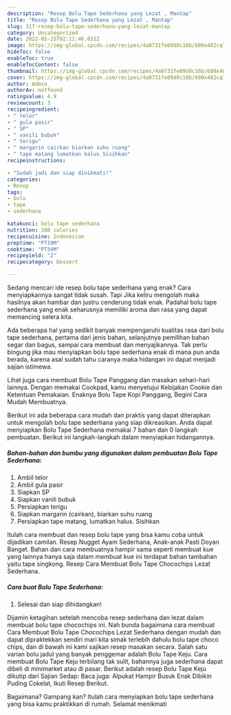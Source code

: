 ```yaml
---
description: "Resep Bolu Tape Sederhana yang Lezat , Mantap"
title: "Resep Bolu Tape Sederhana yang Lezat , Mantap"
slug: 317-resep-bolu-tape-sederhana-yang-lezat-mantap
category: Uncategorized
date: 2022-05-25T02:11:46.031Z
image: https://img-global.cpcdn.com/recipes/4a0731fe09d8c10b/680x482cq70/bolu-tape-sederhana-foto-resep-utama.jpg
hideToc: false
enableToc: true
enableTocContent: false
thumbnail: https://img-global.cpcdn.com/recipes/4a0731fe09d8c10b/680x482cq70/bolu-tape-sederhana-foto-resep-utama.jpg
cover: https://img-global.cpcdn.com/recipes/4a0731fe09d8c10b/680x482cq70/bolu-tape-sederhana-foto-resep-utama.jpg
author: Admin
authorAv: notfound
ratingvalue: 4.9
reviewcount: 3
recipeingredient:
- " telor"
- " gula pasir"
- " SP"
- " vanili bubuk"
- " terigu"
- " margarin cairkan biarkan suhu ruang"
- " tape matang lumatkan halus Sisihkan"
recipeinstructions:

- "Sudah jadi dan siap dinikmati!"
categories:
- Resep
tags:
- bolu
- tape
- sederhana

katakunci: bolu tape sederhana 
nutrition: 108 calories
recipecuisine: Indonesian
preptime: "PT19M"
cooktime: "PT34M"
recipeyield: "2"
recipecategory: Dessert

---
```



Sedang mencari ide resep bolu tape sederhana yang enak? Cara menyiapkannya sangat tidak susah. Tapi Jika keliru mengolah maka hasilnya akan hambar dan justru cenderung tidak enak. Padahal bolu tape sederhana yang enak seharusnya memiliki aroma dan rasa yang dapat memancing selera kita.


Ada beberapa hal yang sedikit banyak mempengaruhi kualitas rasa dari bolu tape sederhana, pertama dari jenis bahan, selanjutnya pemilihan bahan segar dan bagus, sampai cara membuat dan menyajikannya. Tak perlu bingung jika mau menyiapkan bolu tape sederhana enak di mana pun anda berada, karena asal sudah tahu caranya maka hidangan ini dapat menjadi sajian istimewa.

Lihat juga cara membuat Bolu Tape Panggang dan masakan sehari-hari lainnya. Dengan memakai Cookpad, kamu menyetujui Kebijakan Cookie dan Ketentuan Pemakaian. Enaknya Bolu Tape Kopi Panggang, Begini Cara Mudah Membuatnya.


Berikut ini ada beberapa cara mudah dan praktis yang dapat diterapkan untuk mengolah bolu tape sederhana yang siap dikreasikan. Anda dapat menyiapkan Bolu Tape Sederhana memakai 7 bahan dan 0 langkah pembuatan. Berikut ini langkah-langkah dalam menyiapkan hidangannya.

<!--inarticleads1-->

##### Bahan-bahan dan bumbu yang digunakan dalam pembuatan Bolu Tape Sederhana:

1. Ambil  telor
1. Ambil  gula pasir
1. Siapkan  SP
1. Siapkan  vanili bubuk
1. Persiapkan  terigu
1. Siapkan  margarin (cairkan), biarkan suhu ruang
1. Persiapkan  tape matang, lumatkan halus. Sisihkan


Itulah cara membuat dan resep bolu tape yang bisa kamu coba untuk dijadikan camilan. Resep Nugget Ayam Sederhana, Anak-anak Pasti Doyan Banget. Bahan dan cara membuatnya hampir sama seperti membuat kue yang lainnya hanya saja dalam membuat kue ini terdapat bahan tambahan yaitu tape singkong. Resep Cara Membuat Bolu Tape Chocochips Lezat Sederhana. 

<!--inarticleads2-->

##### Cara buat Bolu Tape Sederhana:


1. Selesai dan siap dihidangkan!

Dijamin ketagihan setelah mencoba resep sederhana dan lezat dalam membuat bolu tape chocochips ini. Nah bunda bagaimana cara membuat Cara Membuat Bolu Tape Chocochips Lezat Sederhana dengan mudah dan dapat dipraktekkan sendiri mari kita simak terlebih dahulu bolu tape choco chips, dan di bawah ini kami sajikan resep masakan secara. Salah satu varian bolu jadul yang banyak penggemar adalah Bolu Tape Keju. Cara membuat Bolu Tape Keju terbilang tak sulit, bahannya juga sederhana dapat dibeli di minimarket atau di pasar. Berikut adalah resep Bolu Tape Keju dikutip dari Sajian Sedap: Baca juga: Alpukat Hampir Busuk Enak Dibikin Puding Cokelat, Ikuti Resep Berikut. 

Bagaimana? Gampang kan? Itulah cara menyiapkan bolu tape sederhana yang bisa kamu praktikkan di rumah. Selamat menikmati
